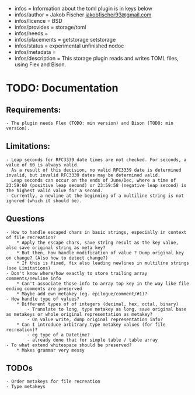 - infos = Information about the toml plugin is in keys below
- infos/author = Jakob Fischer <jakobfischer93@gmail.com>
- infos/licence = BSD
- infos/provides = storage/toml
- infos/needs =
- infos/placements = getstorage setstorage
- infos/status = experimental unfinished nodoc
- infos/metadata =
- infos/description = This storage plugin reads and writes TOML files, using Flex and Bison.

# TODO: Documentation

## Requirements:

    - The plugin needs Flex (TODO: min version) and Bison (TODO: min version).

## Limitations:

    - Leap seconds for RFC3339 date times are not checked. For seconds, a value of 60 is always valid.
      As a result of this decision, no valid RFC3339 date is determined invalid, but invalid RFC3339 dates may be determined valid.
      Leap seconds can occur on the ends of June/Dec, where a time of 23:59:60 (positive leap second) or 23:59:58 (negative leap second) is the highest valid value for a second.
    - Currently, a newline at the beginning of a multiline string is not ignored (which it should be).

## Questions

    - How to handle escaped chars in basic strings, especially in context of file recreation?
        * Apply the escape chars, save string result as the key value, also save original string as meta key?
        * But then, how handle modification of value ? Dump original key on change? (Also how to detect change?)
    	* If this is fixed, fix also leading newlines in multiline strings (see Limitations)
    - Don't know where/how exactly to store trailing array comments/newline info
        * Can't associate those info to array top key in the way like file ending comments are preserved
        * Maybe add own metakey (eg. epilogue/comment/#1)?
    - How handle type of values?
        * Different types of of integers (decimal, hex, octal, binary)
            - Translate to long, type metakey as long, save original base as metakeys or whole original representation as metakey?
            - On value write, dump original representation info?
        * Can I introduce arbitrary type metakey values (for file recreation)?
            - eg type of a Datetime?
            - already done that for simple table / table array
    - To what extend whitespace should be preserved?
        * Makes grammar very messy

## TODOs

    - Order metakeys for file recreation
    - Type metakeys
